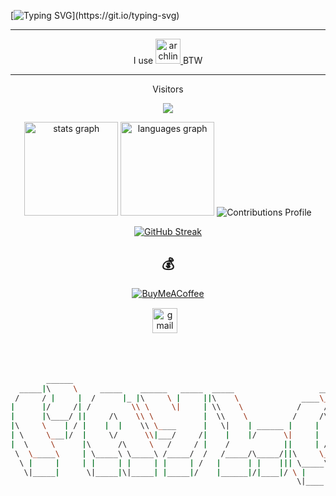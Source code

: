 
[![Typing SVG](https://readme-typing-svg.demolab.com?font=Pacifico&pause=1000&width=435&lines=Hey%2C+It's+Payload;I+am+a+Full+Stack+Developer;I+love+reading+fiction+books;Let's+connect+and+contribute!)](https://git.io/typing-svg)

<hr>
<div align="center">
   I use <a href="https://archlinux.org/" target="_blank">
        <img src="https://www.vectorlogo.zone/logos/archlinux/archlinux-icon.svg" alt="archlinux" width="40" height="40"/> 
    </a> BTW
</div>
<hr>

<p align="center">Visitors<p>
<p align="center"> 
  <img src="https://profile-counter.glitch.me/14payload/count.svg" />
</p>

<div align="center">	
<img src="https://github-readme-stats.vercel.app/api?hide_title=false&hide_rank=false&show_icons=true&include_all_commits=true&count_private=true&disable_animations=false&theme=nightowl&locale=en&hide_border=false&username=14payload" height="150" alt="stats graph"  />
<img src="https://github-readme-stats.vercel.app/api/top-langs?locale=en&hide_title=false&layout=compact&card_width=320&langs_count=5&theme=nightowl&hide_border=false&username=14payload" height="150" alt="languages graph"  />
	<img alt="Contributions Profile" src="https://github-profile-summary-cards.vercel.app/api/cards/profile-details?username=14payload&theme=nightowl" />

 [![GitHub Streak](https://streak-stats.demolab.com/?user=14payload&theme=nightowl)](https://git.io/streak-stats)

  
  ## 💰 
[![BuyMeACoffee](https://img.shields.io/badge/Buy%20Me%20a%20Coffee-ffdd00?style=for-the-badge&logo=buy-me-a-coffee&logoColor=black)](https://buymeacoffee.com/toor) 

  
  <div class="footer" align="center" style="margin:15px;">
    <a href="mailto:muriithidennis340@gmail.com" target="_blank">
        <img style="margin:0 10px 10px 0;" src="https://user-images.githubusercontent.com/78341798/194531383-ddb2b774-5bb9-491c-b601-4a4a7d9792fb.svg" alt="gmail" width="40px"/>
    </a>
</div>

```bash



        ______                                                                                                  
  _____|\     \     _____    ______   _____  _____                   ____         _____         ____________    
 /     / |     |  /      |_ |\     \ |     ||\    \              ____\_  \__    /      |_       \           \   
|      |/     /| /         \\ \     \|     | \\    \            /     /     \  /         \       \           \  
|      |\____/ ||     /\    \\ \           |  \\    \          /     /\      ||     /\    \       |    /\     | 
|\     \    | / |    |  |    \\ \____      |   \|    | ______ |     |  |     ||    |  |    \      |   |  |    | 
| \     \___|/  |     \/      \\|___/     /|    |    |/      \|     |  |     ||     \/      \     |    \/     | 
|  \     \      |\      /\     \   /     / |    /            ||     | /     /||\      /\     \   /           /| 
 \  \_____\     | \_____\ \_____\ /_____/  /   /_____/\_____/||\     \_____/ || \_____\ \_____\ /___________/ | 
  \ |     |     | |     | |     | |     | /   |      | |    ||| \_____\   | / | |     | |     ||           | /  
   \|_____|      \|_____|\|_____| |_____|/    |______|/|____|/ \ |    |___|/   \|_____|\|_____||___________|/   
                                                                \|____|                                         



```

</div>


  

